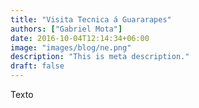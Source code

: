 ```yaml
---
title: "Visita Tecnica á Guararapes"
authors: ["Gabriel Mota"]
date: 2016-10-04T12:14:34+06:00
image: "images/blog/ne.png"
description: "This is meta description."
draft: false
---
```


Texto

